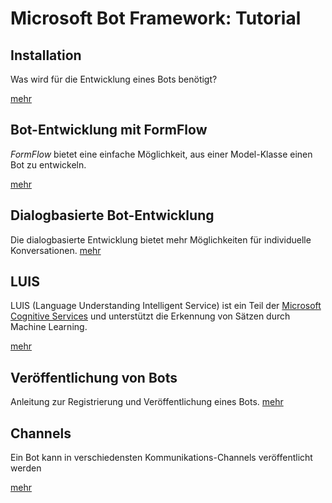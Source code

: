 # Microsoft Bot Framework: Tutorial

## Installation
Was wird für die Entwicklung eines Bots benötigt?

[mehr](installation.md)

## Bot-Entwicklung mit FormFlow
*FormFlow* bietet eine einfache Möglichkeit, aus einer Model-Klasse einen Bot zu entwickeln.

[mehr](formflow.md)

## Dialogbasierte Bot-Entwicklung 
Die dialogbasierte Entwicklung bietet mehr Möglichkeiten für individuelle Konversationen.
[mehr](dialog.md)

## LUIS
LUIS (Language Understanding Intelligent Service) ist ein Teil der [Microsoft Cognitive Services](https://azure.microsoft.com/en-us/services/cognitive-services/) und unterstützt die Erkennung von Sätzen durch Machine Learning.

[mehr](luis.md)

## Veröffentlichung von Bots
Anleitung zur Registrierung und Veröffentlichung eines Bots.
[mehr](registration.md)

## Channels
Ein Bot kann in verschiedensten Kommunikations-Channels veröffentlicht werden

[mehr](channels.md)